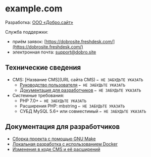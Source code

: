 # example.com

Разработка: [ООО «Добро.сайт»](http://добро.сайт/)

Служба поддержки:
- приём заявок: [https://dobrosite.freshdesk.com/](https://dobrosite.freshdesk.com/)
- электронная почта: [support@dobro.site](mailto:support@dobro.site)

## Технические сведения

- CMS: [Название CMS](URL сайта CMS) `← НЕ ЗАБУДЬТЕ УКАЗАТЬ`
  - [Руководство пользователя](URL) `← НЕ ЗАБУДЬТЕ УКАЗАТЬ`
  - [Документация для разработчиков](URL) `← НЕ ЗАБУДЬТЕ УКАЗАТЬ`
- Системные требования:
  - PHP 7.0+ `← НЕ ЗАБУДЬТЕ УКАЗАТЬ`
  - Расширения PHP: mbstring `← НЕ ЗАБУДЬТЕ УКАЗАТЬ`
  - СУБД MySQL 5.6+ или совместимый `← НЕ ЗАБУДЬТЕ УКАЗАТЬ`
 
## Документация для разработчиков

- [Сборка проекта с помощью GNU Make](docs/make.md)
- [Локальная разработка с использованием Docker](docs/docker.md)
- [Изменения в коде CMS и её расширений](docs/patches.md)
